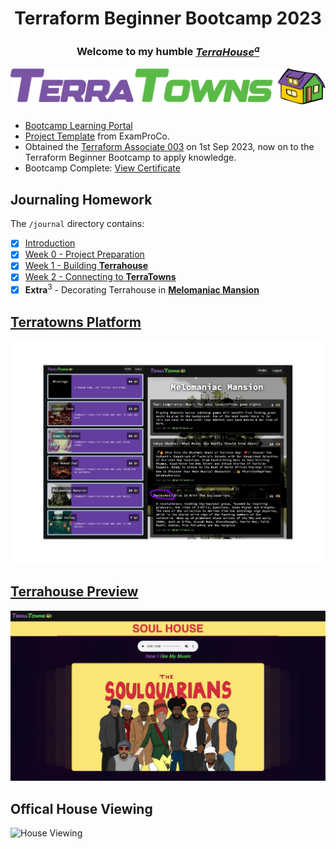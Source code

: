 <div align="center">
  <h1>Terraform Beginner Bootcamp 2023</h1>
  <h3>Welcome to my humble <a href="https://terratowns.cloud/h/bf6e6418-bdd0-42f8-a985-153b5dfd5901"><em>TerraHouse</em><sup>𝛼</sup></a></h2>
</div>

<div align="center">
  <a href="https://terraform.cloudprojectbootcamp.com/"><img src="assets/terratowns.png" alt="Terraform Beginner Bootcamp Image"></a>
</div>

###

- [Bootcamp Learning Portal](https://app.exampro.co/student/journey/terraform-cpb)
- [Project Template](https://github.com/ExamProCo/terraform-beginner-bootcamp-2023) from ExamProCo.
- Obtained the [Terraform Associate 003](https://www.hashicorp.com/certification/terraform-associate) on 1st Sep 2023, now on to the Terraform Beginner Bootcamp to apply knowledge.
- Bootcamp Complete: [View Certificate](https://www.linkedin.com/in/anthonyadesanwo/overlay/1635545622609/single-media-viewer/?profileId=ACoAADdjtGMBnQNNMWIpESWjnpa7tvx3vjJTl9k)

## Journaling Homework

The `/journal` directory contains:

- [x] [Introduction](#terraform-beginner-bootcamp-2023)
- [x] [Week 0 - Project Preparation](journal/week0.md)
- [x] [Week 1 - Building **Terrahouse**](journal/week1.md)
- [x] [Week 2 - Connecting to **TerraTowns**](journal/week2.md)
- [x] <strong>Extra</strong><sup>3</sup> - Decorating Terrahouse in [**Melomaniac Mansion**](https://terratowns.cloud/t/melomaniac-mansion)

## [Terratowns Platform](https://terratowns.cloud)

![Terratowns](./assets/tt-overview.png)

## [Terrahouse Preview](https://terratowns.cloud/h/bf6e6418-bdd0-42f8-a985-153b5dfd5901)

![Soul House Preview](./assets/th-preview.png)

## Offical House Viewing

![House Viewing](/assets/house-viewing.gif)
